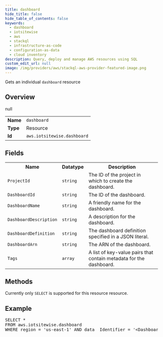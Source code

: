 ```yaml
---
title: dashboard
hide_title: false
hide_table_of_contents: false
keywords:
  - dashboard
  - iotsitewise
  - aws
  - stackql
  - infrastructure-as-code
  - configuration-as-data
  - cloud inventory
description: Query, deploy and manage AWS resources using SQL
custom_edit_url: null
image: /img/providers/aws/stackql-aws-provider-featured-image.png
---
```

Gets an individual <code>dashboard</code> resource

## Overview
<table><tbody>
<tr><td><b>Name</b></td><td><code>dashboard</code></td></tr>
<tr><td><b>Type</b></td><td>Resource</td></tr>
null
<tr><td><b>Id</b></td><td><code>aws.iotsitewise.dashboard</code></td></tr>
</tbody></table>

## Fields
<table><tbody>
<tr><th>Name</th><th>Datatype</th><th>Description</th></tr>
<tr><td><code>ProjectId</code></td><td><code>string</code></td><td>The ID of the project in which to create the dashboard.</td></tr>
<tr><td><code>DashboardId</code></td><td><code>string</code></td><td>The ID of the dashboard.</td></tr>
<tr><td><code>DashboardName</code></td><td><code>string</code></td><td>A friendly name for the dashboard.</td></tr>
<tr><td><code>DashboardDescription</code></td><td><code>string</code></td><td>A description for the dashboard.</td></tr>
<tr><td><code>DashboardDefinition</code></td><td><code>string</code></td><td>The dashboard definition specified in a JSON literal.</td></tr>
<tr><td><code>DashboardArn</code></td><td><code>string</code></td><td>The ARN of the dashboard.</td></tr>
<tr><td><code>Tags</code></td><td><code>array</code></td><td>A list of key-value pairs that contain metadata for the dashboard.</td></tr>

</tbody></table>

## Methods
Currently only <code>SELECT</code> is supported for this resource resource.

## Example
<pre>
SELECT * 
FROM aws.iotsitewise.dashboard
WHERE region = 'us-east-1' AND data__Identifier = '&lt;DashboardId&gt;'
</pre>
